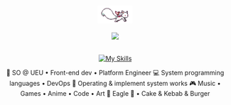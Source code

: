 <div align="center">
<img src="./Assets//kyubey.gif" height="40" />
<br><br>
<img src="https://readme-typing-svg.demolab.com?font=Inconsolata&weight=500&size=50&duration=4000&pause=300&color=6aa84f&center=true&vCenter=true&multiline=true&repeat=false&random=false&width=1300&height=140&lines=Hello+hello;I'm+AltQwerty%2C+a+tech+and+business+student+%E2%9C%A9" width="70%" />
<br><br>

[![My Skills](https://skillicons.dev/icons?i=,html,css,js,ts,python,react,tailwindcss,docker,github,gitlab,mui,daisy)](https://skillicons.dev)

<p>
    💼 SO @ UEU • Front-end dev • Platform Engineer
    💻 System programming languages • DevOps  
    📖 Operating & implement system works
    🎮 Music • Games • Anime • Code • Art
    🐾 Eagle 🦅 • Cake & Kebab & Burger
</p>

</div>
